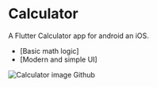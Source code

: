 # Calculator

A Flutter Calculator app for android an iOS.

- [Basic math logic]
- [Modern and simple UI]

![Calculator image Github](https://user-images.githubusercontent.com/109347142/187423318-d102f4d4-eca2-4524-99ef-669588a9fc29.png)
